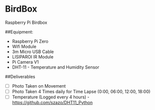 # BirdBox
Raspberry Pi Birdbox  

##Equipment:  
* Raspberry Pi Zero  
* Wifi Module  
* 3m Micro USB Cable  
* LISIPAROI IR Module  
* Pi Camera V1
* DHT-11 - Temperature and Humidity Sensor

##Deliverables
- [ ] Photo Taken on Movement  
- [ ] Photo Taken 4 Times daily for Time Lapse (0:00, 06:00, 12:00, 18:00)  
- [ ] Temperature (Logged every 4 hours) - https://github.com/szazo/DHT11_Python  
